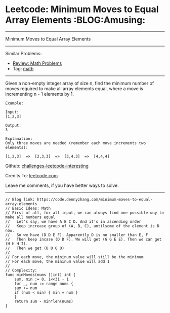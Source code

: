 
# Leetcode: Minimum Moves to Equal Array Elements     :BLOG:Amusing:

---

Minimum Moves to Equal Array Elements  

---

Similar Problems:  

-   [Review: Math Problems](https://code.dennyzhang.com/review-math)
-   Tag: [math](https://code.dennyzhang.com/tag/math)

---

Given a non-empty integer array of size n, find the minimum number of moves required to make all array elements equal, where a move is incrementing n - 1 elements by 1.  

    Example:
    
    Input:
    [1,2,3]
    
    Output:
    3
    
    Explanation:
    Only three moves are needed (remember each move increments two elements):
    
    [1,2,3]  =>  [2,3,3]  =>  [3,4,3]  =>  [4,4,4]

Github: [challenges-leetcode-interesting](https://github.com/DennyZhang/challenges-leetcode-interesting/tree/master/problems/minimum-moves-to-equal-array-elements)  

Credits To: [leetcode.com](https://leetcode.com/problems/minimum-moves-to-equal-array-elements/description/)  

Leave me comments, if you have better ways to solve.  

---

    // Blog link: https://code.dennyzhang.com/minimum-moves-to-equal-array-elements
    // Basic Ideas: Math
    // First of all, for all input, we can always find one possible way to make all numbers equal
    //   Let's say, we have A B C D. And it's in ascending order
    //   Keep increase group of (A, B, C), untilsome of the element is D now.
    //   So we have (D D E F). Apparently D is no smaller than E, F
    //   Then keep incase (D D F). We will get (G G E E). Then we can get (H H H I).
    //   Then we get (O O O O)
    //
    // For each move, the mininum value will still be the mininum
    // For each move, the mininum value will add 1
    //
    // Complexity:
    func minMoves(nums []int) int {
        sum, min := 0, 1<<31 - 1
        for _, num := range nums {
    	sum += num
    	if (num < min) { min = num }
        }
        return sum - min*len(nums)
    }

